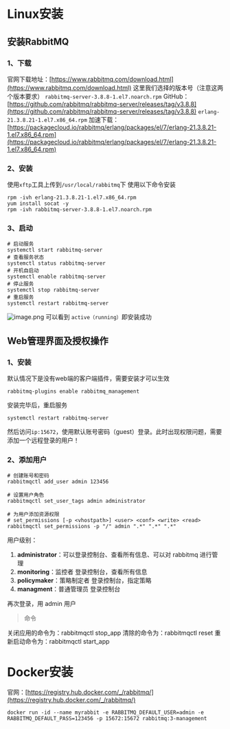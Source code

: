 # Linux安装
## 安装RabbitMQ
### 1、下载
官网下载地址：[https://www.rabbitmq.com/download.html](https://www.rabbitmq.com/download.html)
这里我们选择的版本号（注意这两个版本要求）
`rabbitmq-server-3.8.8-1.el7.noarch.rpm`
GitHub：[https://github.com/rabbitmq/rabbitmq-server/releases/tag/v3.8.8](https://github.com/rabbitmq/rabbitmq-server/releases/tag/v3.8.8)
`erlang-21.3.8.21-1.el7.x86_64.rpm`
加速下载：[https://packagecloud.io/rabbitmq/erlang/packages/el/7/erlang-21.3.8.21-1.el7.x86_64.rpm](https://packagecloud.io/rabbitmq/erlang/packages/el/7/erlang-21.3.8.21-1.el7.x86_64.rpm)
### 2、安装
使用`xftp`工具上传到`/usr/local/rabbitmq`下
使用以下命令安装
```shell
rpm -ivh erlang-21.3.8.21-1.el7.x86_64.rpm
yum install socat -y
rpm -ivh rabbitmq-server-3.8.8-1.el7.noarch.rpm
```
### 3、启动
```shell
# 启动服务
systemctl start rabbitmq-server
# 查看服务状态
systemctl status rabbitmq-server
# 开机自启动
systemctl enable rabbitmq-server
# 停止服务
systemctl stop rabbitmq-server
# 重启服务
systemctl restart rabbitmq-server

```
![image.png](https://cdn.nlark.com/yuque/0/2023/png/35204765/1685857814289-6d5abd64-77ef-420c-b593-d543845274c5.png#averageHue=%23100c09&clientId=u254f9e44-ad8f-4&from=paste&height=395&id=u854ed9c7&originHeight=395&originWidth=805&originalType=binary&ratio=1&rotation=0&showTitle=false&size=53038&status=done&style=none&taskId=u1f5a360c-841a-4a0e-912f-ee855e8c28e&title=&width=805)
可以看到 `active（running）`即安装成功
## Web管理界面及授权操作
### 1、安装
默认情况下是没有web端的客户端插件，需要安装才可以生效
```shell
rabbitmq-plugins enable rabbitmq_management
```
安装完毕后，重启服务
```shell
systemctl restart rabbitmq-server
```
然后访问`ip:15672`，使用默认账号密码（guest）登录。此时出现权限问题，需要添加一个远程登录的用户！
### 2、添加用户
```shell
# 创建账号和密码
rabbitmqctl add_user admin 123456

# 设置用户角色
rabbitmqctl set_user_tags admin administrator

# 为用户添加资源权限
# set_permissions [-p <vhostpath>] <user> <conf> <write> <read>
rabbitmqctl set_permissions -p "/" admin ".*" ".*" ".*"
```
用户级别：

1. **administrator**：可以登录控制台、查看所有信息、可以对 rabbitmq 进行管理
2. **monitoring**：监控者 登录控制台，查看所有信息
3. **policymaker**：策略制定者 登录控制台，指定策略
4. **managment**：普通管理员 登录控制台

再次登录，用 admin 用户
> 命令

关闭应用的命令为：rabbitmqctl stop_app
清除的命令为：rabbitmqctl reset
重新启动命令为：rabbitmqctl start_app
# Docker安装
官网：[https://registry.hub.docker.com/_/rabbitmq/](https://registry.hub.docker.com/_/rabbitmq/)
```shell
docker run -id --name myrabbit -e RABBITMQ_DEFAULT_USER=admin -e RABBITMQ_DEFAULT_PASS=123456 -p 15672:15672 rabbitmq:3-management

```

